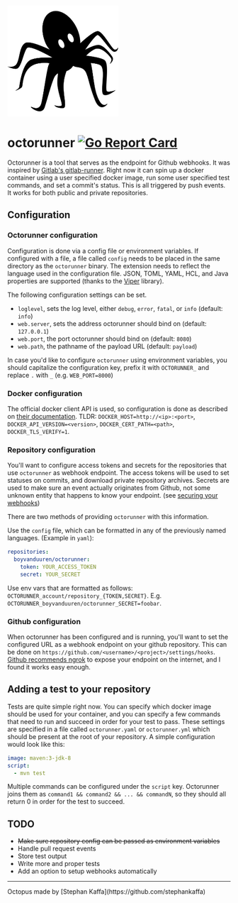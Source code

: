 <a href="#octopus"><img src="https://github.com/boyvanduuren/octorunner/raw/master/assets/logo/octorunner_01.png" width="250" /></a>

# octorunner [![Go Report Card](https://goreportcard.com/badge/github.com/boyvanduuren/octorunner)](https://goreportcard.com/report/github.com/boyvanduuren/octorunner)

Octorunner is a tool that serves as the endpoint for Github webhooks. It was inspired by [Gitlab's gitlab-runner](https://docs.gitlab.com/runner/).
Right now it can spin up a docker container using a user specified docker image, run some user specified test commands, and set a commit's status. This is all triggered by push events. It works for both public and private repositories.

## Configuration

### Octorunner configuration

Configuration is done via a config file or environment variables. If configured with a file, a file called `config` needs to be placed
in the same directory as the `octorunner` binary. The extension needs to reflect the language used in the configuration file.
JSON, TOML, YAML, HCL, and Java properties are supported (thanks to the [Viper](https://github.com/spf13/viper) library).

The following configuration settings can be set.

* `loglevel`, sets the log level, either `debug`, `error`, `fatal`, or `info` (default: `info`)
* `web.server`, sets the address octorunner should bind on (default: `127.0.0.1`)
* `web.port`, the port octorunner should bind on (default: `8080`)
* `web.path`, the pathname of the payload URL (default: `payload`)

In case you'd like to configure `octorunner` using environment variables, you should capitalize the configuration key, prefix it with `OCTORUNNER_`
and replace `.` with `_` (e.g. `WEB_PORT=8000`)

### Docker configuration

The official docker client API is used, so configuration is done as described on [their documentation](https://godoc.org/github.com/docker/docker/client#NewEnvClient).
TLDR: `DOCKER_HOST=http://<ip>:<port>`, `DOCKER_API_VERSION=<version>`, `DOCKER_CERT_PATH=<path>`, `DOCKER_TLS_VERIFY=1`.

### Repository configuration

You'll want to configure access tokens and secrets for the repositories that use `octorunner` as webhook endpoint. The access tokens
will be used to set statuses on commits, and download private repository archives. Secrets are used to make sure an event actually originates from Github, not some unknown
entity that happens to know your endpoint. (see [securing your webhooks](https://developer.github.com/webhooks/securing/))

There are two methods of providing `octorunner` with this information.

Use the `config` file, which can be formatted in any of the previously named languages. (Example in `yaml`):

```yaml
repositories:
  boyvanduuren/octorunner:
    token: YOUR_ACCESS_TOKEN
    secret: YOUR_SECRET
```

Use env vars that are formatted as follows: `OCTORUNNER_account/repository_{TOKEN,SECRET}`. E.g. `OCTORUNNER_boyvanduuren/octorunner_SECRET=foobar`.

### Github configuration

When octorunner has been configured and is running, you'll want to set the configured URL as a webhook endpoint on your github repository. This can be done on `https://github.com/<username>/<project>/settings/hooks`.
[Github recommends ngrok](https://developer.github.com/webhooks/configuring/) to expose your endpoint on the internet, and I found
it works easy enough.

## Adding a test to your repository

Tests are quite simple right now. You can specify which docker image should be used for your container, and you can specify
a few commands that need to run and succeed in order for your test to pass.
These settings are specified in a file called `octorunner.yaml` or `octorunner.yml` which should be present at the root of your
repository.
A simple configuration would look like this:

```yaml
image: maven:3-jdk-8
script:
  - mvn test
```
Multiple commands can be configured under the `script` key. Octorunner joins them as `command1 && command2 && ... && commandN`, so
they should all return 0 in order for the test to succeed.

## TODO

* ~~Make sure repository config can be passed as environment variables~~
* Handle pull request events
* Store test output
* Write more and proper tests
* Add an option to setup webhooks automatically

<hr />
<a name="octopus" />
Octopus made by [Stephan Kaffa](https://github.com/stephankaffa)
